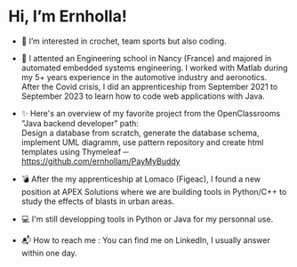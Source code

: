 # Hi, I’m Ernholla!
- 🧶 I’m interested in crochet, team sports but also coding.
- 🌱 I attented an Engineering school in Nancy (France) and majored in automated embedded systems engineering.
I worked with Matlab during my 5+ years experience in the automotive industry and aeronotics.  
After the Covid crisis, I did an apprenticeship from September 2021 to September 2023 to learn how to code web applications with Java.
- :sparkles: Here's an overview of my favorite project from the OpenClassrooms "Java backend developer" path:  
  Design a database from scratch, generate the database schema, implement UML diagramm, use pattern repository and create html templates using Thymeleaf ─ https://github.com/ernhollam/PayMyBuddy


- :bomb: After the my apprenticeship at Lomaco (Figeac), I found a new position at APEX Solutions where we are building tools in Python/C++ to study the effects of blasts in urban areas.
- :computer: I'm still developping tools in Python or Java for my personnal use.
- :mailbox_with_mail: How to reach me : You can find me on LinkedIn, I usually answer within one day.

<!---
ernhollam/ernhollam is a ✨ special ✨ repository because its `README.md` (this file) appears on your GitHub profile.
You can click the Preview link to take a look at your changes.
--->
